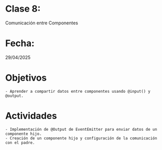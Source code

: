 # Clase 8: 
Comunicación entre Componentes

# Fecha: 
29/04/2025

# Objetivos
    - Aprender a compartir datos entre componentes usando @input() y @output.

# Actividades
    - Implementación de @Output de EventEmitter para enviar datos de un componente hijo.
    - Creación de un componente hijo y configuración de la comunicación con el padre.
    



